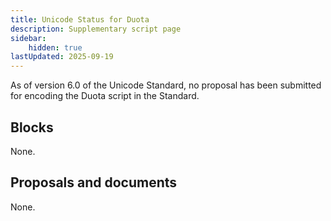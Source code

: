 ```yaml
---
title: Unicode Status for Duota
description: Supplementary script page
sidebar:
    hidden: true
lastUpdated: 2025-09-19
---
```


As of version 6.0 of the Unicode Standard, no proposal has been submitted for encoding the Duota script in the Standard.

## Blocks

None.

## Proposals and documents

None.
